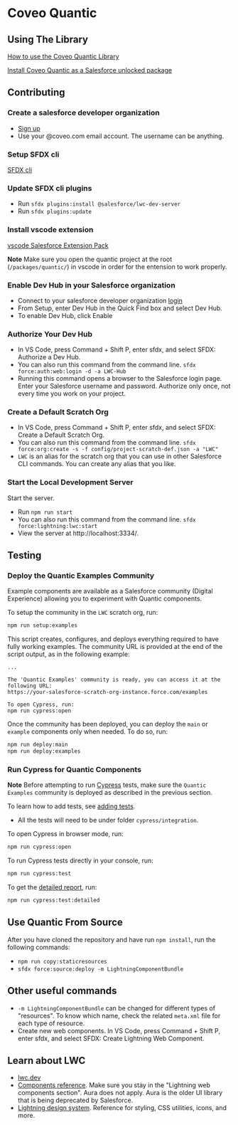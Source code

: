 # Coveo Quantic

## Using The Library
[How to use the Coveo Quantic Library](https://docs.coveo.com/en/quantic/latest/)

[Install Coveo Quantic as a Salesforce unlocked package](https://docs.coveo.com/en/quantic/latest/usage/#install-quantic)


## Contributing

### Create a salesforce developer organization

- [Sign up](https://developer.salesforce.com/signup)
- Use your @coveo.com email account. The username can be anything.

### Setup SFDX cli

[SFDX cli](https://developer.salesforce.com/tools/sfdxcli)

### Update SFDX cli plugins

- Run `sfdx plugins:install @salesforce/lwc-dev-server`
- Run `sfdx plugins:update`

### Install vscode extension

[vscode Salesforce Extension Pack](https://marketplace.visualstudio.com/items?itemName=salesforce.salesforcedx-vscode)

**Note** Make sure you open the quantic project at the root (`/packages/quantic/`) in vscode in order for the entension to work properly.

### Enable Dev Hub in your Salesforce organization

- Connect to your salesforce developer organization [login](http://login.salesforce.com/)
- From Setup, enter Dev Hub in the Quick Find box and select Dev Hub.
- To enable Dev Hub, click Enable

### Authorize Your Dev Hub

- In VS Code, press Command + Shift P, enter sfdx, and select SFDX: Authorize a Dev Hub.
- You can also run this command from the command line. `sfdx force:auth:web:login -d -a LWC-Hub`
- Running this command opens a browser to the Salesforce login page. Enter your Salesforce username and password. Authorize only once, not every time you work on your project.

### Create a Default Scratch Org

- In VS Code, press Command + Shift P, enter sfdx, and select SFDX: Create a Default Scratch Org.
- You can also run this command from the command line. `sfdx force:org:create -s -f config/project-scratch-def.json -a "LWC"`
- `LWC` is an alias for the scratch org that you can use in other Salesforce CLI commands. You can create any alias that you like.

### Start the Local Development Server

Start the server.

- Run `npm run start`
- You can also run this command from the command line. `sfdx force:lightning:lwc:start`
- View the server at http://localhost:3334/.


## Testing

### Deploy the Quantic Examples Community

Example components are available as a Salesforce community (Digital Experience) allowing you to experiment with Quantic components.

To setup the community in the `LWC` scratch org, run:

```bash
npm run setup:examples
```

This script creates, configures, and deploys everything required to have fully working examples. The community URL is provided at the end of the script output, as in the following example:

```
...

The 'Quantic Examples' community is ready, you can access it at the following URL:
https://your-salesforce-scratch-org-instance.force.com/examples

To open Cypress, run:
npm run cypress:open
```

Once the community has been deployed, you can deploy the `main` or `example` components only when needed. To do so, run:

```bash
npm run deploy:main
npm run deploy:examples
```

### Run Cypress for Quantic Components

**Note** Before attempting to run [Cypress](https://docs.cypress.io) tests, make sure the `Quantic Examples` community is deployed as described in the previous section.

To learn how to add tests, see [adding tests](./docs/adding-tests.md).

- All the tests will need to be under folder `cypress/integration`.

To open Cypress in browser mode, run:

```bash
npm run cypress:open
```

To run Cypress tests directly in your console, run:

```bash
npm run cypress:test
```

To get the [detailed report](./docs/detailed-reporting.md), run:

```bash
npm run cypress:test:detailed
```

## Use Quantic From Source

After you have cloned the repository and have run `npm install`, run the following commands:

- `npm run copy:staticresources`
- `sfdx force:source:deploy -m LightningComponentBundle`

## Other useful commands

- `-m LightningComponentBundle` can be changed for different types of "resources". To know which name, check the related `meta.xml` file for each type of resource.
- Create new web components. In VS Code, press Command + Shift P, enter sfdx, and select SFDX: Create Lightning Web Component.

## Learn about LWC

- [lwc.dev](https://lwc.dev/)
- [Components reference](https://developer.salesforce.com/docs/component-library/overview/components). Make sure you stay in the "Lightning web components section". Aura does not apply. Aura is the older UI library that is being deprecated by Salesforce.
- [Lightning design system](https://www.lightningdesignsystem.com/). Reference for styling, CSS utilities, icons, and more.
